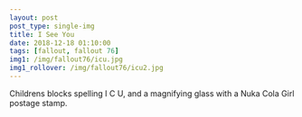 ```yaml
---
layout: post
post_type: single-img
title: I See You
date: 2018-12-18 01:10:00
tags: [fallout, fallout 76]
img1: /img/fallout76/icu.jpg
img1_rollover: /img/fallout76/icu2.jpg
---
```

Childrens blocks spelling I C U, and a magnifying glass with a Nuka Cola Girl postage stamp.
